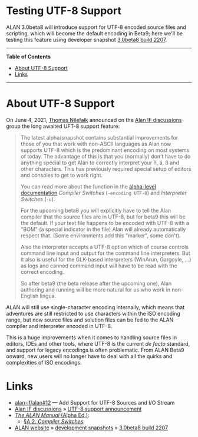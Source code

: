 # Testing UTF-8 Support

ALAN 3.0beta8 will introduce support for UTF-8 encoded source files and scripting, which will become the default encoding in Beta9; here we'll be testing this feature using developer snapshot [3.0beta8 build 2207].


-----

**Table of Contents**

<!-- MarkdownTOC autolink="true" bracket="round" autoanchor="false" lowercase="only_ascii" uri_encoding="true" levels="1,2,3" -->

- [About UTF-8 Support](#about-utf-8-support)
- [Links](#links)

<!-- /MarkdownTOC -->

-----

# About UTF-8 Support

On June 4, 2021, [Thomas Nilefalk] announced on the [Alan IF discussions] group the long awaited UFT-8 support feature:

> The latest alpha/snapshot contains substantial improvements for those of you that work with non-ASCII languages as Alan now supports UTF-8 which is the predominant encoding on most systems of today.
> The advantage of this is that you (normally) don't have to do anything special to get Alan to correctly interpret your ñ, ä, ß and other characters.
> This has previously required special setup of editors and consoles to get to work right.
>
> You can read more about the function in the [alpha-level documentation] _Compiler Switches_ (`-encoding UTF-8`) and _Interpreter Switches_ (`-u`).
>
> For the upcoming beta8 you will explicitly have to tell the Alan compiler that the source files are in UTF-8, but for beta9 this will be the default.
> If your text file happens to be encoded with UTF-8 with a "BOM" (a special indicator in the file) Alan will already automatically respect that.
> (Some environments add this "marker", some don't).
>
> Also the interpreter accepts a UTF-8 option which of course controls command line input and output for the command line interpreters.
> But it also is useful for the GLK-based interpreters (WinArun, Gargoyle, ...) as logs and canned command input will have to be read with the correct encoding.
>
> So after beta9 (the beta release after the upcoming one), Alan authoring and running will be more natural for us who work in non-English lingua.

ALAN will still use single-character encoding internally, which means that adventures are still restricted to use characters within the ISO encoding range, but now source files and solution files can be fed to the ALAN compiler and interpreter encoded in UTF-8.

This is a huge improvements when it comes to handling source files in editors, IDEs and other tools, where UTF-8 is the current _de facto_ standard, and support for legacy encodings is often problematic.
From ALAN Beta9 onward, new users will no longer have to deal with all the quirks and complexities of ISO encodings.


# Links

- [alan-if/alan#12] — Add Support for UTF-8 Sources and I/O Stream
- [Alan IF discussions] » [UTF-8 support announcement]
- [_The ALAN Manual_ (Alpha Ed.)]:
    + [§A.2. _Compiler Switches_]
- [ALAN website] » [development snapshots] » [3.0beta8 build 2207]


<!-----------------------------------------------------------------------------
                               REFERENCE LINKS
------------------------------------------------------------------------------>

[ALAN website]: https://www.alanif.se "Visit ALAN website"

[alan-if/alan#12]: https://github.com/alan-if/alan/issues/12 "Issue #12 — Add Support for UTF-8 Sources and I/O Stream"
[Alan IF discussions]: https://groups.google.com/g/alan-if  "Alan IF discussions at Google Groups"
[UTF-8 support announcement]: https://groups.google.com/g/alan-if/c/frQugooK6jQ "Alan IF discussions: Development snapshots available again, with UTF-8 support"

<!-- Alan Man -->

[_The ALAN Manual_ (Alpha Ed.)]: https://alan-if.github.io/alan-docs/manual-alpha/manual.html
[§A.2. _Compiler Switches_]: https://alan-if.github.io/alan-docs/manual-alpha/manual.html#_compiler_switches

[alpha-level documentation]: https://alan-if.github.io/alan-docs/manual-alpha/manual.html#_how_to_use_the_system "The ALAN Manual (Alpha Ed.) » Appendix A: How to Use the System"

<!-- Alan SDKs -->

[development snapshots]: https://www.alanif.se/download-alan-v3/development-snapshots/development-snapshots "Development Snapshots page at www.alanif.se"
[3.0beta8 build 2207]: https://www.alanif.se/download-alan-v3/development-snapshots/development-snapshots/build2207 "ALAN SDK Development Snapshot 3.0beta8 build 2207"

<!-- people and organizations -->

[Thomas Nilefalk]: https://github.com/thoni56 "View Thomas Nilefalk's GitHub profile"

<!-- EOF -->

